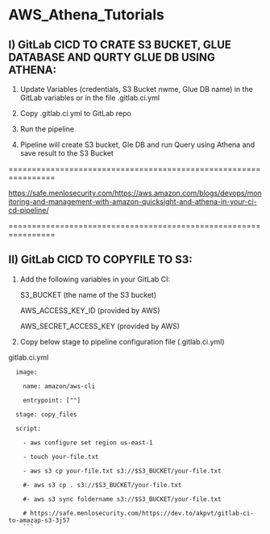 # AWS_Athena_Tutorials

## I) GitLab CICD TO CRATE S3 BUCKET, GLUE DATABASE AND QURTY GLUE DB USING ATHENA:

1. Update Variables (credentials, S3 Bucket nwme, Glue DB name) in the GitLab variables or in the file .gitlab.ci.yml

2. Copy .gitlab.ci.yml to GitLab repo

3. Run the pipeline

4. Pipeline will create S3 bucket, Gle DB and run Query using Athena and save result to the S3 Bucket




================================================================

https://safe.menlosecurity.com/https://aws.amazon.com/blogs/devops/monitoring-and-management-with-amazon-quicksight-and-athena-in-your-ci-cd-pipeline/

================================================================

## II) GitLab CICD TO COPYFILE TO S3:

1. Add the following variables in your GitLab CI:

   S3_BUCKET (the name of the S3 bucket)

   AWS_ACCESS_KEY_ID (provided by AWS)

   AWS_SECRET_ACCESS_KEY (provided by AWS)

2. Copy below stage to pipeline configuration file (.gitlab.ci.yml)
   
gitlab.ci.yml
```
  image:
  
    name: amazon/aws-cli
    
    entrypoint: [""]

  stage: copy_files 
    
  script:
  
    - aws configure set region us-east-1
    
    - touch your-file.txt
    
    - aws s3 cp your-file.txt s3://$S3_BUCKET/your-file.txt

    #- aws s3 cp . s3://$S3_BUCKET/your-file.txt

    #- aws s3 sync foldername s3://$S3_BUCKET/your-file.txt

    # https://safe.menlosecurity.com/https://dev.to/akpvt/gitlab-ci-to-amazap-s3-3j57
    ```
